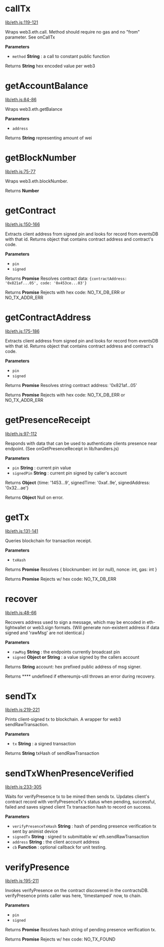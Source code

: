 # callTx

[lib/eth.js:119-121](https://github.com/animist-io/whale-island/blob/7b27571aa911f3717e62806497a597bb69ad700a/lib/eth.js#L119-L121 "Source code on GitHub")

Wraps web3.eth.call. Method should require no gas and no "from" parameter. See onCallTx

**Parameters**

-   `method` **String** : a call to constant public function

Returns **String** hex encoded value per web3

# getAccountBalance

[lib/eth.js:84-86](https://github.com/animist-io/whale-island/blob/7b27571aa911f3717e62806497a597bb69ad700a/lib/eth.js#L84-L86 "Source code on GitHub")

Wraps web3.eth.getBalance

**Parameters**

-   `address`  

Returns **String** representing amount of wei

# getBlockNumber

[lib/eth.js:75-77](https://github.com/animist-io/whale-island/blob/7b27571aa911f3717e62806497a597bb69ad700a/lib/eth.js#L75-L77 "Source code on GitHub")

Wraps web3.eth.blockNumber.

Returns **Number** 

# getContract

[lib/eth.js:150-166](https://github.com/animist-io/whale-island/blob/7b27571aa911f3717e62806497a597bb69ad700a/lib/eth.js#L150-L166 "Source code on GitHub")

Extracts client address from signed pin and looks for record from eventsDB with that id. Returns object
that contains contract address and contract's code.

**Parameters**

-   `pin`  
-   `signed`  

Returns **Promise** Resolves contract data: `{contractAddress: '0x821af...05', code: '0x453ce...03'}`

Returns **Promise** Rejects with hex code: NO_TX_DB_ERR or NO_TX_ADDR_ERR

# getContractAddress

[lib/eth.js:175-186](https://github.com/animist-io/whale-island/blob/7b27571aa911f3717e62806497a597bb69ad700a/lib/eth.js#L175-L186 "Source code on GitHub")

Extracts client address from signed pin and looks for record from eventsDB with that id. Returns object
that contains contract address and contract's code.

**Parameters**

-   `pin`  
-   `signed`  

Returns **Promise** Resolves string contract address: '0x821af...05'

Returns **Promise** Rejects with hex code: NO_TX_DB_ERR or NO_TX_ADDR_ERR

# getPresenceReceipt

[lib/eth.js:97-112](https://github.com/animist-io/whale-island/blob/7b27571aa911f3717e62806497a597bb69ad700a/lib/eth.js#L97-L112 "Source code on GitHub")

Responds with data that can be used to authenticate clients presence near
endpoint. (See onGetPresenceReceipt in lib/handlers.js)

**Parameters**

-   `pin` **String** : current pin value
-   `signedPin` **String** : current pin signed by caller's account

Returns **Object** {time: '1453...9', signedTime: '0xaf..9e', signedAddress: '0x32...ae'}

Returns **Object** Null on error.

# getTx

[lib/eth.js:131-141](https://github.com/animist-io/whale-island/blob/7b27571aa911f3717e62806497a597bb69ad700a/lib/eth.js#L131-L141 "Source code on GitHub")

Queries blockchain for transaction receipt.

**Parameters**

-   `txHash`  

Returns **Promise** Resolves { blocknumber: int (or null), nonce: int, gas: int }

Returns **Promise** Rejects w/ hex code: NO_TX_DB_ERR

# recover

[lib/eth.js:48-66](https://github.com/animist-io/whale-island/blob/7b27571aa911f3717e62806497a597bb69ad700a/lib/eth.js#L48-L66 "Source code on GitHub")

Recovers address used to sign a message, which may be encoded in eth-lightwallet or web3.sign 
formats. (Will generate non-existent address if data signed and 'rawMsg' are not identical.)

**Parameters**

-   `rawMsg` **String** : the endpoints currently broadcast pin
-   `signed` **Object or String** : a value signed by the callers account

Returns **String** account: hex prefixed public address of msg signer.

Returns **** undefined if ethereumjs-util throws an error during recovery.

# sendTx

[lib/eth.js:219-221](https://github.com/animist-io/whale-island/blob/7b27571aa911f3717e62806497a597bb69ad700a/lib/eth.js#L219-L221 "Source code on GitHub")

Prints client-signed tx to blockchain. A wrapper for web3 sendRawTransaction.

**Parameters**

-   `tx` **String** : a signed transaction

Returns **String** txHash of sendRawTransaction

# sendTxWhenPresenceVerified

[lib/eth.js:233-305](https://github.com/animist-io/whale-island/blob/7b27571aa911f3717e62806497a597bb69ad700a/lib/eth.js#L233-L305 "Source code on GitHub")

Waits for verifyPresence tx to be mined then sends tx. Updates client's contract record with 
verifyPresenceTx's status when pending, successful, failed and saves signed client Tx transaction hash to 
record on success.

**Parameters**

-   `verifyPresenceTxHash` **String** : hash of pending presence verification tx sent by animist device
-   `signedTx` **String** : signed tx submittable w/ eth.sendRawTransaction
-   `address` **String** : the client account address
-   `cb` **Function** : optional callback for unit testing.

# verifyPresence

[lib/eth.js:195-211](https://github.com/animist-io/whale-island/blob/7b27571aa911f3717e62806497a597bb69ad700a/lib/eth.js#L195-L211 "Source code on GitHub")

Invokes verifyPresence on the contract discovered in the contractsDB. 
verifyPresence prints caller was here, 'timestamped' now, to chain.

**Parameters**

-   `pin`  
-   `signed`  

Returns **Promise** Resolves hash string of pending presence verification tx.

Returns **Promise** Rejects w/ hex code: NO_TX_FOUND

